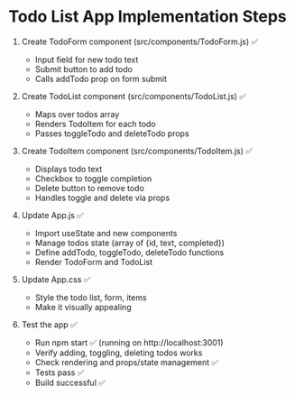# Todo List App Implementation Steps

1. Create TodoForm component (src/components/TodoForm.js) ✅
   - Input field for new todo text
   - Submit button to add todo
   - Calls addTodo prop on form submit

2. Create TodoList component (src/components/TodoList.js) ✅
   - Maps over todos array
   - Renders TodoItem for each todo
   - Passes toggleTodo and deleteTodo props

3. Create TodoItem component (src/components/TodoItem.js) ✅
   - Displays todo text
   - Checkbox to toggle completion
   - Delete button to remove todo
   - Handles toggle and delete via props

4. Update App.js ✅
   - Import useState and new components
   - Manage todos state (array of {id, text, completed})
   - Define addTodo, toggleTodo, deleteTodo functions
   - Render TodoForm and TodoList

5. Update App.css ✅
   - Style the todo list, form, items
   - Make it visually appealing

6. Test the app ✅
   - Run npm start ✅ (running on http://localhost:3001)
   - Verify adding, toggling, deleting todos works
   - Check rendering and props/state management ✅
   - Tests pass ✅
   - Build successful ✅
